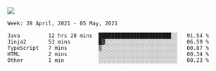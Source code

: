<img align="center" src="https://github-readme-stats.vercel.app/api?username=bafuka&show_icons=true&icon_color=CE1D2D&text_color=718096&bg_color=ffffff&hide_title=true" />

<!--START_SECTION:waka-->
```text
Week: 28 April, 2021 - 05 May, 2021

Java         12 hrs 28 mins  ███████████████████████░░   91.54 % 
Jinja2       53 mins         █▓░░░░░░░░░░░░░░░░░░░░░░░   06.59 % 
TypeScript   7 mins          ▒░░░░░░░░░░░░░░░░░░░░░░░░   00.87 % 
HTML         2 mins          ░░░░░░░░░░░░░░░░░░░░░░░░░   00.34 % 
Other        1 min           ░░░░░░░░░░░░░░░░░░░░░░░░░   00.23 % 
```
<!--END_SECTION:waka-->

<!--
**bafuka/bafuka** is a ✨ _special_ ✨ repository because its `README.md` (this file) appears on your GitHub profile.

Here are some ideas to get you started:

- 🔭 I’m currently working on ...
- 🌱 I’m currently learning ...
- 👯 I’m looking to collaborate on ...
- 🤔 I’m looking for help with ...
- 💬 Ask me about ...
- 📫 How to reach me: ...
- 😄 Pronouns: ...
- ⚡ Fun fact: ...
-->
